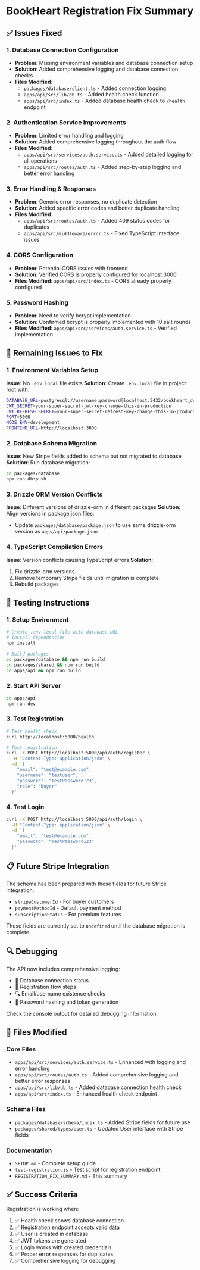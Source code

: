 # BookHeart Registration Fix Summary

## ✅ Issues Fixed

### 1. Database Connection Configuration
- **Problem**: Missing environment variables and database connection setup
- **Solution**: Added comprehensive logging and database connection checks
- **Files Modified**: 
  - `packages/database/client.ts` - Added connection logging
  - `apps/api/src/lib/db.ts` - Added health check function
  - `apps/api/src/index.ts` - Added database health check to `/health` endpoint

### 2. Authentication Service Improvements
- **Problem**: Limited error handling and logging
- **Solution**: Added comprehensive logging throughout the auth flow
- **Files Modified**:
  - `apps/api/src/services/auth.service.ts` - Added detailed logging for all operations
  - `apps/api/src/routes/auth.ts` - Added step-by-step logging and better error handling

### 3. Error Handling & Responses
- **Problem**: Generic error responses, no duplicate detection
- **Solution**: Added specific error codes and better duplicate handling
- **Files Modified**:
  - `apps/api/src/routes/auth.ts` - Added 409 status codes for duplicates
  - `apps/api/src/middleware/error.ts` - Fixed TypeScript interface issues

### 4. CORS Configuration
- **Problem**: Potential CORS issues with frontend
- **Solution**: Verified CORS is properly configured for localhost:3000
- **Files Modified**: `apps/api/src/index.ts` - CORS already properly configured

### 5. Password Hashing
- **Problem**: Need to verify bcrypt implementation
- **Solution**: Confirmed bcrypt is properly implemented with 10 salt rounds
- **Files Modified**: `apps/api/src/services/auth.service.ts` - Verified implementation

## 🔧 Remaining Issues to Fix

### 1. Environment Variables Setup
**Issue**: No `.env.local` file exists
**Solution**: Create `.env.local` file in project root with:
```bash
DATABASE_URL=postgresql://username:password@localhost:5432/bookheart_dev
JWT_SECRET=your-super-secret-jwt-key-change-this-in-production
JWT_REFRESH_SECRET=your-super-secret-refresh-key-change-this-in-production
PORT=5000
NODE_ENV=development
FRONTEND_URL=http://localhost:3000
```

### 2. Database Schema Migration
**Issue**: New Stripe fields added to schema but not migrated to database
**Solution**: Run database migration:
```bash
cd packages/database
npm run db:push
```

### 3. Drizzle ORM Version Conflicts
**Issue**: Different versions of drizzle-orm in different packages
**Solution**: Align versions in package.json files:
- Update `packages/database/package.json` to use same drizzle-orm version as `apps/api/package.json`

### 4. TypeScript Compilation Errors
**Issue**: Version conflicts causing TypeScript errors
**Solution**: 
1. Fix drizzle-orm versions
2. Remove temporary Stripe fields until migration is complete
3. Rebuild packages

## 🚀 Testing Instructions

### 1. Setup Environment
```bash
# Create .env.local file with database URL
# Install dependencies
npm install

# Build packages
cd packages/database && npm run build
cd packages/shared && npm run build
cd apps/api && npm run build
```

### 2. Start API Server
```bash
cd apps/api
npm run dev
```

### 3. Test Registration
```bash
# Test health check
curl http://localhost:5000/health

# Test registration
curl -X POST http://localhost:5000/api/auth/register \
  -H "Content-Type: application/json" \
  -d '{
    "email": "test@example.com",
    "username": "testuser",
    "password": "TestPassword123",
    "role": "buyer"
  }'
```

### 4. Test Login
```bash
curl -X POST http://localhost:5000/api/auth/login \
  -H "Content-Type: application/json" \
  -d '{
    "email": "test@example.com",
    "password": "TestPassword123"
  }'
```

## 📋 Future Stripe Integration

The schema has been prepared with these fields for future Stripe integration:
- `stripeCustomerId` - For buyer customers
- `paymentMethodId` - Default payment method
- `subscriptionStatus` - For premium features

These fields are currently set to `undefined` until the database migration is complete.

## 🔍 Debugging

The API now includes comprehensive logging:
- 🔗 Database connection status
- 📝 Registration flow steps
- 🔍 Email/username existence checks
- 🔐 Password hashing and token generation

Check the console output for detailed debugging information.

## 📁 Files Modified

### Core Files
- `apps/api/src/services/auth.service.ts` - Enhanced with logging and error handling
- `apps/api/src/routes/auth.ts` - Added comprehensive logging and better error responses
- `apps/api/src/lib/db.ts` - Added database connection health check
- `apps/api/src/index.ts` - Enhanced health check endpoint

### Schema Files
- `packages/database/schema/index.ts` - Added Stripe fields for future use
- `packages/shared/types/user.ts` - Updated User interface with Stripe fields

### Documentation
- `SETUP.md` - Complete setup guide
- `test-registration.js` - Test script for registration endpoint
- `REGISTRATION_FIX_SUMMARY.md` - This summary

## ✅ Success Criteria

Registration is working when:
1. ✅ Health check shows database connection
2. ✅ Registration endpoint accepts valid data
3. ✅ User is created in database
4. ✅ JWT tokens are generated
5. ✅ Login works with created credentials
6. ✅ Proper error responses for duplicates
7. ✅ Comprehensive logging for debugging

